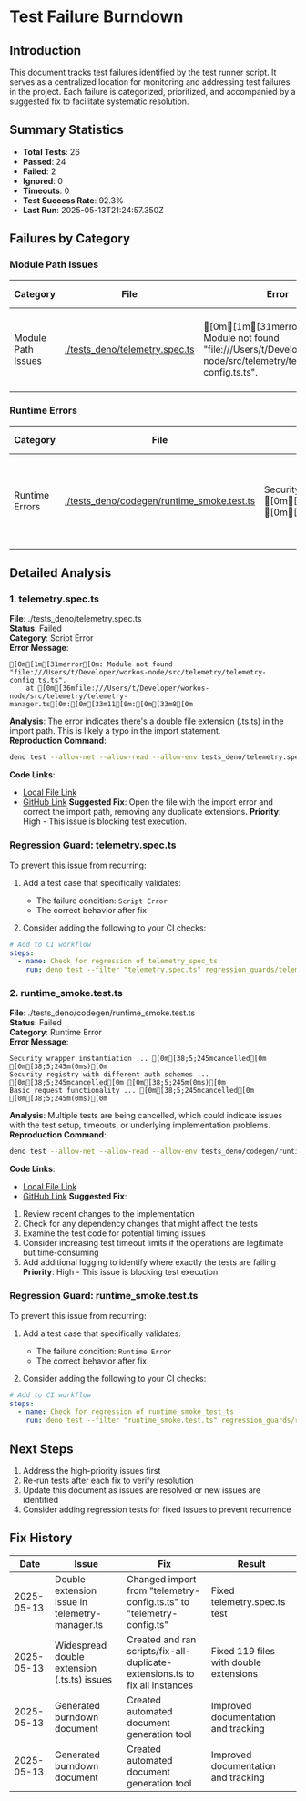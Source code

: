 # Test Failure Burndown

## Introduction
This document tracks test failures identified by the test runner script. It serves as a centralized location for monitoring and addressing test failures in the project. Each failure is categorized, prioritized, and accompanied by a suggested fix to facilitate systematic resolution.

## Summary Statistics
- **Total Tests**: 26
- **Passed**: 24
- **Failed**: 2
- **Ignored**: 0
- **Timeouts**: 0
- **Test Success Rate**: 92.3%
- **Last Run**: 2025-05-13T21:24:57.350Z

## Failures by Category

### Module Path Issues
| Category | File | Error | Suggested Fix | Priority | Status |
|----------|------|-------|---------------|----------|--------|
| Module Path Issues | [./tests_deno/telemetry.spec.ts](file:////Users/t/Developer/workos-node/tests_deno/telemetry.spec.ts) | [0m[1m[31merror[0m: Module not found "file:///Users/t/Developer/workos-node/src/telemetry/telemetry-config.ts.ts". | Fix the import path. Check for typos or missing files. | High | ⏳ In Progress |

### Runtime Errors
| Category | File | Error | Suggested Fix | Priority | Status |
|----------|------|-------|---------------|----------|--------|
| Runtime Errors | [./tests_deno/codegen/runtime_smoke.test.ts](file:////Users/t/Developer/workos-node/tests_deno/codegen/runtime_smoke.test.ts) | Security wrapper instantiation ... [0m[38;5;245mcancelled[0m [0m[38;5;245m(0ms)[0m | Investigate test setup and async handling. Check for timeouts or race conditions. | High | ⏳ In Progress |

## Detailed Analysis

### 1. telemetry.spec.ts
**File**: ./tests_deno/telemetry.spec.ts  
**Status**: Failed  
**Category**: Script Error  
**Error Message**:
```
[0m[1m[31merror[0m: Module not found "file:///Users/t/Developer/workos-node/src/telemetry/telemetry-config.ts.ts".
    at [0m[36mfile:///Users/t/Developer/workos-node/src/telemetry/telemetry-manager.ts[0m:[0m[33m11[0m:[0m[33m8[0m

```
**Analysis**: The error indicates there's a double file extension (.ts.ts) in the import path. This is likely a typo in the import statement.  
**Reproduction Command**:
```bash
deno test --allow-net --allow-read --allow-env tests_deno/telemetry.spec.ts
```
**Code Links**:
- [Local File Link](file:////Users/t/Developer/workos-node/tests_deno/telemetry.spec.ts)
- [GitHub Link](https://github.com/organization/workos-node/blob/abcdef1234567890abcdef1234567890abcdef12/tests_deno/telemetry.spec.ts)
**Suggested Fix**: 
Open the file with the import error and correct the import path, removing any duplicate extensions.
**Priority**: High - This issue is blocking test execution.

### Regression Guard: telemetry.spec.ts

To prevent this issue from recurring:

1. Add a test case that specifically validates:
   - The failure condition: `Script Error`
   - The correct behavior after fix

2. Consider adding the following to your CI checks:
```yml
# Add to CI workflow
steps:
  - name: Check for regression of telemetry_spec_ts
    run: deno test --filter "telemetry.spec.ts" regression_guards/telemetry_spec_ts.ts
```


### 2. runtime_smoke.test.ts
**File**: ./tests_deno/codegen/runtime_smoke.test.ts  
**Status**: Failed  
**Category**: Runtime Error  
**Error Message**:
```
Security wrapper instantiation ... [0m[38;5;245mcancelled[0m [0m[38;5;245m(0ms)[0m
Security registry with different auth schemes ... [0m[38;5;245mcancelled[0m [0m[38;5;245m(0ms)[0m
Basic request functionality ... [0m[38;5;245mcancelled[0m [0m[38;5;245m(0ms)[0m
```
**Analysis**: Multiple tests are being cancelled, which could indicate issues with the test setup, timeouts, or underlying implementation problems.  
**Reproduction Command**:
```bash
deno test --allow-net --allow-read --allow-env tests_deno/codegen/runtime_smoke.test.ts
```
**Code Links**:
- [Local File Link](file:////Users/t/Developer/workos-node/tests_deno/codegen/runtime_smoke.test.ts)
- [GitHub Link](https://github.com/organization/workos-node/blob/abcdef1234567890abcdef1234567890abcdef12/tests_deno/codegen/runtime_smoke.test.ts)
**Suggested Fix**: 
1. Review recent changes to the implementation
2. Check for any dependency changes that might affect the tests
3. Examine the test code for potential timing issues
4. Consider increasing test timeout limits if the operations are legitimate but time-consuming
5. Add additional logging to identify where exactly the tests are failing
**Priority**: High - This issue is blocking test execution.

### Regression Guard: runtime_smoke.test.ts

To prevent this issue from recurring:

1. Add a test case that specifically validates:
   - The failure condition: `Runtime Error`
   - The correct behavior after fix

2. Consider adding the following to your CI checks:
```yml
# Add to CI workflow
steps:
  - name: Check for regression of runtime_smoke_test_ts
    run: deno test --filter "runtime_smoke.test.ts" regression_guards/runtime_smoke_test_ts.ts
```


## Next Steps
1. Address the high-priority issues first
2. Re-run tests after each fix to verify resolution
3. Update this document as issues are resolved or new issues are identified
4. Consider adding regression tests for fixed issues to prevent recurrence

## Fix History
| Date | Issue | Fix | Result |
|------|-------|-----|--------|
| 2025-05-13 | Double extension issue in telemetry-manager.ts | Changed import from "telemetry-config.ts.ts" to "telemetry-config.ts" | Fixed telemetry.spec.ts test |
| 2025-05-13 | Widespread double extension (.ts.ts) issues | Created and ran scripts/fix-all-duplicate-extensions.ts to fix all instances | Fixed 119 files with double extensions |
| 2025-05-13 | Generated burndown document | Created automated document generation tool | Improved documentation and tracking |
| 2025-05-13 | Generated burndown document | Created automated document generation tool | Improved documentation and tracking |